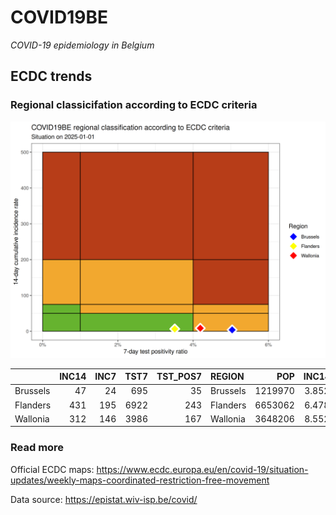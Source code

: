 
# COVID19BE

*COVID-19 epidemiology in Belgium*

## ECDC trends

### Regional classicifation according to ECDC criteria

![](COVID9BE-ecdc-trend.png)

|          | INC14 | INC7 | TST7 | TST\_POS7 | REGION   |     POP | INC14\_RT |       PR7 |          GR |
| :------- | ----: | ---: | ---: | --------: | :------- | ------: | --------: | --------: | ----------: |
| Brussels |    47 |   24 |  695 |        35 | Brussels | 1219970 |  3.852554 | 0.0503597 |   0.0434783 |
| Flanders |   431 |  195 | 6922 |       243 | Flanders | 6653062 |  6.478220 | 0.0351055 | \-0.1737288 |
| Wallonia |   312 |  146 | 3986 |       167 | Wallonia | 3648206 |  8.552149 | 0.0418966 | \-0.1204819 |

### Read more

Official ECDC maps:
<https://www.ecdc.europa.eu/en/covid-19/situation-updates/weekly-maps-coordinated-restriction-free-movement>

Data source: <https://epistat.wiv-isp.be/covid/>

